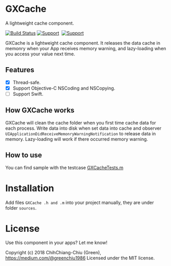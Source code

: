 # GXCache

A lightweight cache component.

[![Build Status](https://travis-ci.org/greenchiu/GXCache.svg?branch=master)](https://travis-ci.org/greenchiu/GXCache)
[![Support](https://img.shields.io/badge/Platform-iOS-blue.svg)](https://www.apple.com/tw/ios)&nbsp;
[![Support](https://img.shields.io/badge/Language-ObjC-blue.svg)](https://www.apple.com/tw/ios)&nbsp;

GXCache is a lightweight cache component. It releases the data cache in memonry when your App receives memory warning, and lazy-loading when you access your value next time. 

## Features

* [x] Thread-safe.   
* [x] Support Objective-C NSCoding and NSCopying.   
* [ ] Support Swift. 

## How GXCache works

GXCache will clean the cache folder when you first time cache data for each process. Write data into disk when set data into cache and observer `UIApplicationDidReceiveMemonryWarningNotification` to release data in memory. Lazy-loading will work if there occurred memory warning.

## How to use

You can find sample with the testcase [GXCacheTests.m](https://github.com/greenchiu/GXCache/blob/master/GXCacheTests/GXCacheTests.m)

# Installation

Add files `GXCache .h and .m` into your project manually, they are under folder `sources`.

# License

Use this component in your apps? Let me know!

Copyright (c) 2018  ChihChiang-Chiu (Green), https://medium.com/@greenchiu1986 Licensed under the MIT license.
